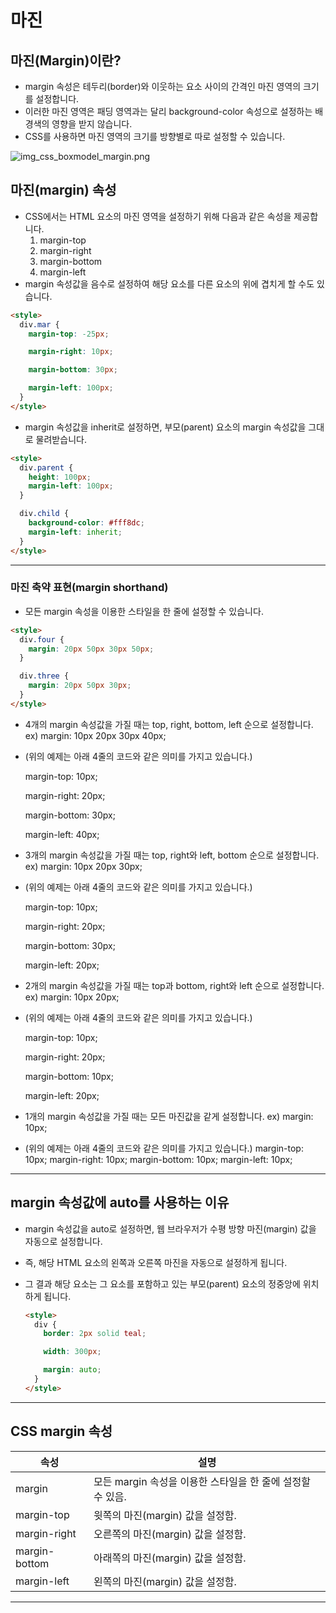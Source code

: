 # 마진

## 마진(Margin)이란?

- margin 속성은 테두리(border)와 이웃하는 요소 사이의 간격인 마진 영역의 크기를 설정합니다.
- 이러한 마진 영역은 패딩 영역과는 달리 background-color 속성으로 설정하는 배경색의 영향을 받지 않습니다.
- CSS를 사용하면 마진 영역의 크기를 방향별로 따로 설정할 수 있습니다.

![img_css_boxmodel_margin.png](https://www.tcpschool.com/lectures/img_css_boxmodel_margin.png)

## 마진(margin) 속성

- CSS에서는 HTML 요소의 마진 영역을 설정하기 위해 다음과 같은 속성을 제공합니다.
  1. margin-top
  2. margin-right
  3. margin-bottom
  4. margin-left
- margin 속성값을 음수로 설정하여 해당 요소를 다른 요소의 위에 겹치게 할 수도 있습니다.

```html
<style>
  div.mar {
    margin-top: -25px;

    margin-right: 10px;

    margin-bottom: 30px;

    margin-left: 100px;
  }
</style>
```

- margin 속성값을 inherit로 설정하면, 부모(parent) 요소의 margin 속성값을 그대로 물려받습니다.

```html
<style>
  div.parent {
    height: 100px;
    margin-left: 100px;
  }

  div.child {
    background-color: #fff8dc;
    margin-left: inherit;
  }
</style>
```

---

### 마진 축약 표현(margin shorthand)

- 모든 margin 속성을 이용한 스타일을 한 줄에 설정할 수 있습니다.

```html
<style>
  div.four {
    margin: 20px 50px 30px 50px;
  }

  div.three {
    margin: 20px 50px 30px;
  }
</style>
```

- 4개의 margin 속성값을 가질 때는 top, right, bottom, left 순으로 설정합니다.
  ex) margin: 10px 20px 30px 40px;
- (위의 예제는 아래 4줄의 코드와 같은 의미를 가지고 있습니다.)

  margin-top: 10px;

  margin-right: 20px;

  margin-bottom: 30px;

  margin-left: 40px;

- 3개의 margin 속성값을 가질 때는 top, right와 left, bottom 순으로 설정합니다.
  ex) margin: 10px 20px 30px;
- (위의 예제는 아래 4줄의 코드와 같은 의미를 가지고 있습니다.)

  margin-top: 10px;

  margin-right: 20px;

  margin-bottom: 30px;

  margin-left: 20px;

- 2개의 margin 속성값을 가질 때는 top과 bottom, right와 left 순으로 설정합니다.
  ex) margin: 10px 20px;
- (위의 예제는 아래 4줄의 코드와 같은 의미를 가지고 있습니다.)

  margin-top: 10px;

  margin-right: 20px;

  margin-bottom: 10px;

  margin-left: 20px;

- 1개의 margin 속성값을 가질 때는 모든 마진값을 같게 설정합니다.
  ex) margin: 10px;
- (위의 예제는 아래 4줄의 코드와 같은 의미를 가지고 있습니다.)
  margin-top: 10px;
  margin-right: 10px;
  margin-bottom: 10px;
  margin-left: 10px;

---

## margin 속성값에 auto를 사용하는 이유

- margin 속성값을 auto로 설정하면, 웹 브라우저가 수평 방향 마진(margin) 값을 자동으로 설정합니다.
- 즉, 해당 HTML 요소의 왼쪽과 오른쪽 마진을 자동으로 설정하게 됩니다.
- 그 결과 해당 요소는 그 요소를 포함하고 있는 부모(parent) 요소의 정중앙에 위치하게 됩니다.

  ```html
  <style>
    div {
      border: 2px solid teal;

      width: 300px;

      margin: auto;
    }
  </style>
  ```

---

## CSS margin 속성

| 속성          | 설명                                                       |
| ------------- | ---------------------------------------------------------- |
| margin        | 모든 margin 속성을 이용한 스타일을 한 줄에 설정할 수 있음. |
| margin-top    | 윗쪽의 마진(margin) 값을 설정함.                           |
| margin-right  | 오른쪽의 마진(margin) 값을 설정함.                         |
| margin-bottom | 아래쪽의 마진(margin) 값을 설정함.                         |
| margin-left   | 왼쪽의 마진(margin) 값을 설정함.                           |

---
